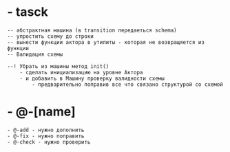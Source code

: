 # - tasck

    -- абстрактная машина (в transition передаеться schema)
    -- упростить схему до строки
    -- вынести функции актора в утилиты - которая не возвращяется из функции
    -- Валидация схемы

    --! Убрать из машины метод init()
        - сделать инициализацию на уровне Актора
        - и добавить в Машину проверку валидности схемы
            - предварительно поправив все что связано структурой со схемой

# - @-[name]

    - @-add - нужно дополнить
    - @-fix - нужно поправить
    - @-check - нужно проверить
